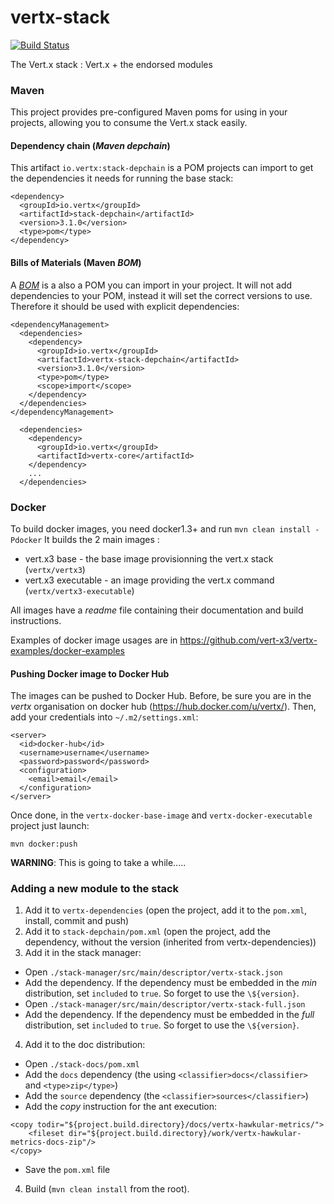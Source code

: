 vertx-stack
========

[![Build Status](https://vertx.ci.cloudbees.com/buildStatus/icon?job=vert.x3-stack)](https://vertx.ci.cloudbees.com/view/vert.x-3/job/vert.x3-stack/)

The Vert.x stack : Vert.x + the endorsed modules

### Maven

This project provides pre-configured Maven poms for using in your projects, allowing you to consume the Vert.x stack
easily.

#### Dependency chain (_Maven depchain_)

This artifact `io.vertx:stack-depchain` is a POM projects can import to get the dependencies it needs for running
the base stack:

~~~~
<dependency>
  <groupId>io.vertx</groupId>
  <artifactId>stack-depchain</artifactId>
  <version>3.1.0</version>
  <type>pom</type>
</dependency>
~~~~

#### Bills of Materials (Maven _BOM_)

A [_BOM_](http://maven.apache.org/guides/introduction/introduction-to-dependency-mechanism.html) is a also a POM you
can import in your project. It will not add dependencies to your POM, instead it will set the correct versions to use.
Therefore it should be used with explicit dependencies:

~~~~
<dependencyManagement>
  <dependencies>
    <dependency>
      <groupId>io.vertx</groupId>
      <artifactId>vertx-stack-depchain</artifactId>
      <version>3.1.0</version>
      <type>pom</type>
      <scope>import</scope>
    </dependency>
  </dependencies>
</dependencyManagement>

  <dependencies>
    <dependency>
      <groupId>io.vertx</groupId>
      <artifactId>vertx-core</artifactId>
    </dependency>
    ...
  </dependencies>
~~~~

### Docker

To build docker images, you need docker1.3+ and run `mvn clean install -Pdocker`
It builds the 2 main images :
- vert.x3 base - the base image provisionning the vert.x stack (`vertx/vertx3`)
- vert.x3 executable - an image providing the vert.x command (`vertx/vertx3-executable`)

All images have a _readme_ file containing their documentation and build instructions.

Examples of docker image usages are in https://github.com/vert-x3/vertx-examples/docker-examples

#### Pushing Docker image to Docker Hub

The images can be pushed to Docker Hub. Before, be sure you are in the _vertx_ organisation on docker hub (https://hub.docker.com/u/vertx/). Then, add your credentials into `~/.m2/settings.xml`:

```
<server>
  <id>docker-hub</id>
  <username>username</username>
  <password>password</password>
  <configuration>
    <email>email</email>
  </configuration>
</server>
```

Once done, in the `vertx-docker-base-image` and `vertx-docker-executable` project just launch:

```
mvn docker:push
```

**WARNING**: This is going to take a while.....

### Adding a new module to the stack

1. Add it to `vertx-dependencies` (open the project, add it to the `pom.xml`, install, commit and push)
2. Add it to `stack-depchain/pom.xml` (open the project, add the dependency, without the version (inherited from
vertx-dependencies))
3. Add it in the stack manager:
  * Open `./stack-manager/src/main/descriptor/vertx-stack.json`
  * Add the dependency. If the dependency must be embedded in the _min_ distribution, set `included` to `true`. So forget to use the `\${version}`.
  * Open `./stack-manager/src/main/descriptor/vertx-stack-full.json`
  * Add the dependency. If the dependency must be embedded in the _full_ distribution, set `included` to `true`. So forget to use the `\${version}`.
4. Add it to the doc distribution:
  * Open `./stack-docs/pom.xml`
  * Add the `docs` dependency (the using `<classifier>docs</classifier>` and `<type>zip</type>`)
  * Add the `source` dependency (the `<classifier>sources</classifier>`)
  * Add the _copy_ instruction for the ant execution:
```
<copy todir="${project.build.directory}/docs/vertx-hawkular-metrics/">
    <fileset dir="${project.build.directory}/work/vertx-hawkular-metrics-docs-zip"/>
</copy>
```
  * Save the `pom.xml` file
4. Build (`mvn clean install` from the root).


